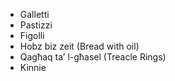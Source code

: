 - Galletti
- Pastizzi
- Figolli
- Hobz biz zeit (Bread with oil)
- Qagħaq ta’ l-għasel (Treacle Rings)
- Kinnie
